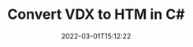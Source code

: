 ---
############################# Static ############################
layout: "auto-gen-conversion"
date: 2022-03-01T15:12:22
draft: false
otherformats: doc docm docx dot dotm dotx epub md odt ott pdf rtf tex txt vdx vsdm vsdx vssm vssx vstm vstx vsx vtx xps
breadcrumb: VDX to HTM in C#

############################# Head ############################
head_title: "VDX to HTM Converter in C#"
head_description: "Convert VDX to HTM in .NET using a few lines of code. Use the GroupDocs Document Conversion API to convert over 160 file formats."

############################# Header ############################
title: "Convert VDX to HTM in C#"
description: "VDX to HTM conversion with a few lines of .NET code"
bg_image: "https://cms.admin.containerize.com/templates/aspose/App_Themes/V3/images/bg/header1.png"
bg_overlay: false
button:
    enable: true

############################# SubMenu ############################
submenu:
    enable: true

    left:
        img_alt: "GroupDocs.Conversion for .NET"
        image: "https://cms.admin.containerize.com/templates/groupdocs/images/product-logos/90x90-noborder/groupdocs-conversion-net.png"
        product: "GroupDocs.Conversion"
        platform: ".NET"

    

############################# About ############################
about:
    enable: true
    title: "About GroupDocs.Conversion для .NET API"
    content: |
        [GroupDocs.Conversion for .NET](https://products.groupdocs.com/conversion/net/) can be used to convert Microsoft Word, Excel, PowerPoint, PDF, Visio and other formats. GroupDocs.Conversion is a standalone API that is suitable for back-end and internal systems where high performance is required. It does not depend on any software such as Microsoft or Open Office.
    

overview:
    enable: true
    content: |
        Convert your VDX files to HTM in .NET easily. You can use just a couple of C# code lines in any platform of your choice like - Windows, Linux, macOS.
        You can try VDX to HTM conversion for free and evaluate conversion results quality.
        Along with simple file conversion scenarios you can try more advanced options for loading source VDX file and for saving output HTM result. 
        
        For example, for the source VDX file you may use the following load options:

        * auto-detect file format;
        * specify password for protected files (if file format supports it);
        * replace missing fonts to preserve document appearance.
        
        There are also advanced convert options for the HTM file:

        * convert specific document page or page range;
        * add a watermark to the converted HTM file.

        Once conversion is completed you can save your HTM file to the local file path or any third-party storage like FTP, Amazon S3, Google Drive, Dropbox etc.
        Please note - to convert VDX to HTM there is no need for any additional software installed - like MS Office, Open Office, Adobe Acrobat Reader etc. 


############################# Steps ############################
steps:
    enable: true
    title_left: "Steps to convert VDX to HTM in C#"
    content_left: |
        [GroupDocs.Conversion](https://products.groupdocs.com/conversion/net/) makes it easy for developers to convert a VDX file to HTM with a few lines of code.

        * Create an instance of the Converter class and provide the file VDX with the full path
        * Create and set ConvertOptions for HTM type.
        * Call the Converter.Convert method and pass the full path and format (HTM) as a parameter
        
    title_right: "System Requirements"
    content_right: |
        Basic conversion with GroupDocs.Conversion for .NET can be done in just a few simple steps. Our APIs are supported on all major platforms and operating systems. Before executing the code below, make sure you have the following prerequisites installed on your system.

        * Operating systems: Microsoft Windows, Linux, MacOS
        * Development environments: Microsoft Visual Studio, Xamarin, MonoDevelop
        * Frameworks: .NET Framework, .NET Standard, .NET Core, Mono
        * Get the latest GroupDocs.Conversion for .NET from [Nuget](https://www.nuget.org/packages/groupdocs.conversion)
        
    code: |
        ```cs
        // Load VDX file
        var converter = new GroupDocs.Conversion.Converter("template.vdx");
        // Set conversion parameters for HTM format
        var convertOptions = converter.GetPossibleConversions()["htm"].ConvertOptions;
        // Convert to HTM format
        converter.Convert("output.htm", convertOptions);        
        ```
        
demos:
    enable: true
    title: "VDX to HTM Live Demo"
    content: |
       Convert VDX to HTM now by visiting the [GroupDocs.Conversion App](https://products.groupdocs.app/conversion/family) website. Online demo has the following advantages
          

more_formats:
    enable: true
    title: "Other supported transformations VDX"
    content: "You can also convert VDX to many other file formats. Please see the list below."
       
       
back_to_top:
    enable: true
---